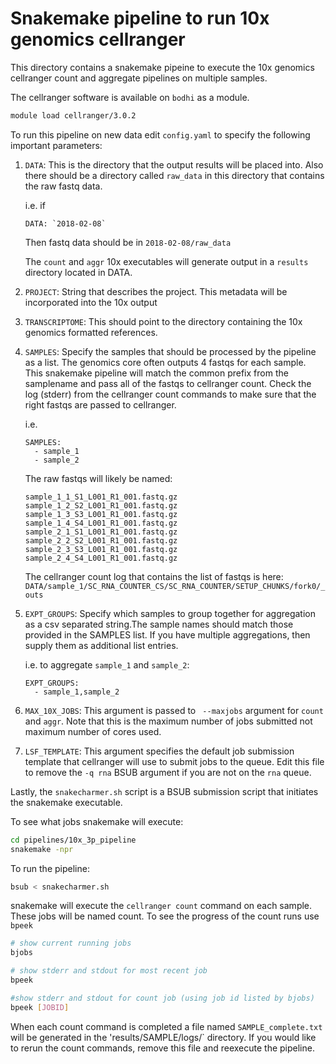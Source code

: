 
# Snakemake pipeline to run 10x genomics cellranger

This directory contains a snakemake pipeine to execute the 10x genomics
cellranger count and aggregate pipelines on multiple samples. 

The cellranger software is available on `bodhi` as a module. 

```bash
module load cellranger/3.0.2
```

To run this pipeline on new data edit `config.yaml` to specify the following important parameters:

1. `DATA`: This is the directory that the output results will be placed
   into. Also there should be a directory called `raw_data` in this
   directory that contains the raw fastq data. 
   
   i.e. if 
   ```
   DATA: `2018-02-08`
   ```
   
   Then fastq data should be in `2018-02-08/raw_data`

   The `count` and `aggr` 10x executables will generate output in
   a `results` directory located in DATA.

2. `PROJECT`: String that describes the project. This metadata will be
   incorporated into the 10x output

3. `TRANSCRIPTOME`: This should point to the directory containing the 10x
   genomics formatted references. 

4. `SAMPLES`: Specify the samples that should be processed by the
   pipeline as a list. The genomics core often outputs 4 fastqs for each sample.
   This snakemake pipeline will match the common prefix from the
   samplename and pass all of the fastqs to cellranger count. Check the
   log (stderr) from the cellranger count commands to make sure that the
   right fastqs are passed to cellranger.  

   i.e. 
   ```
   SAMPLES:
     - sample_1 
     - sample_2
   ```
   
   The raw fastqs will likely be named:
   ```
   sample_1_1_S1_L001_R1_001.fastq.gz  
   sample_1_2_S2_L001_R1_001.fastq.gz  
   sample_1_3_S3_L001_R1_001.fastq.gz
   sample_1_4_S4_L001_R1_001.fastq.gz
   sample_2_1_S1_L001_R1_001.fastq.gz
   sample_2_2_S2_L001_R1_001.fastq.gz
   sample_2_3_S3_L001_R1_001.fastq.gz
   sample_2_4_S4_L001_R1_001.fastq.gz
   ```
    
   The cellranger count log that contains the list of fastqs is here:
   `DATA/sample_1/SC_RNA_COUNTER_CS/SC_RNA_COUNTER/SETUP_CHUNKS/fork0/_outs`

5. `EXPT_GROUPS`: Specify which samples to group together for aggregation
   as a csv separated string.The sample names should match those provided in the SAMPLES list. If
   you have multiple aggregations, then supply them as additional list
   entries. 

   i.e. to aggregate `sample_1` and `sample_2`:
   ```
   EXPT_GROUPS:
     - sample_1,sample_2
   ```

6. `MAX_10X_JOBS`: This argument is passed to ` --maxjobs` argument for
   `count` and `aggr`. Note that this is the maximum number of jobs
   submitted not maximum number of cores used. 

7. `LSF_TEMPLATE`: This argument specifies the default job submission
   template that cellranger will use to submit jobs to the queue. Edit
   this file to remove the `-q rna` BSUB argument if you are not on the
  `rna` queue.  
   
Lastly, the `snakecharmer.sh` script is a BSUB submission script that initiates the
snakemake executable.

To see what jobs snakemake will execute:

```bash
cd pipelines/10x_3p_pipeline
snakemake -npr
```

To run the pipeline:

```bash
bsub < snakecharmer.sh
```

snakemake will execute the `cellranger count` command on each sample. These jobs will be named count. To see the progress of the count runs use `bpeek`

```bash
# show current running jobs
bjobs

# show stderr and stdout for most recent job
bpeek

#show stderr and stdout for count job (using job id listed by bjobs)
bpeek [JOBID]
```

When each count command is completed a file named `SAMPLE_complete.txt` will be generated in the 'results/SAMPLE/logs/` directory. If you would like to rerun the count commands, remove this file and reexecute the pipeline.


